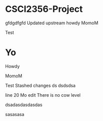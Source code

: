# CSCI2356-Project

gfdgdfgfd
Updated upstream
howdy
MomoM

Test

# Yo

Howdy

MomoM

Test
Stashed changes ds
dsdsdsa

line 20 Mo edit
There is no cow level

dsadasdasdasdas

sasasasa
